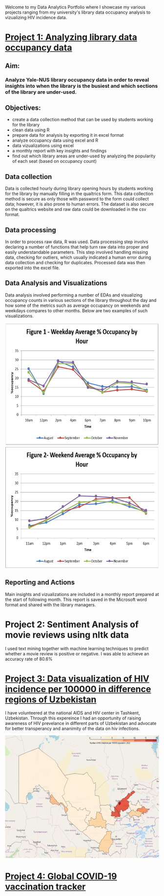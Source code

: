 Welcome to my Data Analytics Portfolio where I showcase my various projects ranging from my university's library data occupancy analysis to vizualizing HIV incidence data. 

# [Project 1: Analyzing library data occupancy data](https://github.com/normatovbekzod/library_data_analysis)
## Aim: 
### Analyze Yale-NUS library occupancy data in order to reveal insights into when the library is the busiest and which sections of the library are under-used.
## Objectives:
 - create a data collection method that can be used by students working for the library
 - clean data using R
 - prepare data for analysis by exporting it in excel format
 - analyze occupancy data using excel and R
 - data vizualizations using excel
 - a monthly report with key insights and findings
 - find out which library areas are under-used by analyzing the popularity of each seat (based on occupancy count)
 
## Data collection
Data is collected hourly during library opening hours by students working for the library by manually filling in the qualtrics form. This data collection method is secure as only those with password to the form could collect data; however, it is also prone to human errors. The dataset is also secure on the qualtrics website and raw data could be downloaded in the csv format. 

## Data processing
In order to process raw data, R was used. Data processing step involvs declaring a number of functions that help turn raw data into proper and easily understandable parameters. This step involved handling missing data, checking for outliers, which usually indicated a human error during data collection and checking for duplicates. Processed data was then exported into the excel file.

## Data Analysis and Visualizations
Data analysis involved performing a number of EDAs and visualizing occupancy counts in various sections of the library throughout the day and how some of the metrics such as average occupancy on weekends and weekdays compares to other months. 
Below are two examples of such visualizations. 
<p align="center">
  <img width="600" height="400" src="image/total_weekday.PNG">
  <img width="600" height="400" src="image/total_weekend.PNG">
</p>

## Reporting and Actions
Main insights and vizualizations are included in a monthly report prepared at the start of following month. This report is saved in the Microsoft word format and shared with the library managers. 



# Project 2: Sentiment Analysis of movie reviews using nltk data
I used text mining together with machine learning techniques to predict whether a movie review is positive or negative. I was able to achieve an accuracy rate of 80.6%

# [Project 3: Data visualization of HIV incidence per 100000 in difference regions of Uzbekistan](https://github.com/normatovbekzod/hiv_by_uzb_region)
I have volunteered at the national AIDS and HIV center in Tashkent, Uzbekistan. Through this expereince I had an opportunity of raising awareness of HIV prevelance in different parts of Uzbekistan and advocate for better transperancy and ananimity of the data on hiv infections. 

<p align="center">
  <img width="600" height="400" src="image/hiv_by_region_2022.PNG">
</p>

# [Project 4: Global COVID-19 vaccination tracker](https://public.tableau.com/app/profile/bekzod.normatov/viz/Global_vax_tracker_2021/GlobalVaccineTracker)
